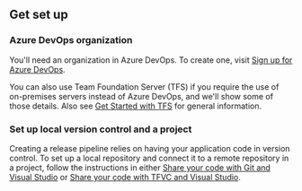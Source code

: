 ## Get set up

### Azure DevOps organization

You'll need an organization in Azure DevOps. To create one, visit [Sign up for Azure DevOps](https://visualstudio.microsoft.com/vsts/).

You can also use Team Foundation Server (TFS) if you require the use of on-premises servers instead of Azure DevOps, and we'll show some of those details. Also see [Get Started with TFS](/azure/devops/server/install/get-started) for general information.

### Set up local version control and a project

Creating a release pipeline relies on having your application code in version control. To set up a local repository and connect it to a remote repository in a project, follow the instructions in either [Share your code with Git and Visual Studio](../../../../repos/git/share-your-code-in-git-vs.md) or [Share your code with TFVC and Visual Studio](../../../../repos/tfvc/share-your-code-in-tfvc-vs.md).
